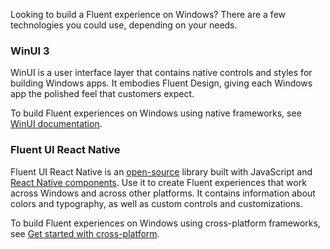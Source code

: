 Looking to build a Fluent experience on Windows? There are a few technologies you could use, depending on your needs.

### WinUI 3

WinUI is a user interface layer that contains native controls and styles for building Windows apps. It embodies Fluent Design, giving each Windows app the polished feel that customers expect.

To build Fluent experiences on Windows using native frameworks, see [WinUI documentation](https://microsoft.github.io/microsoft-ui-xaml/).

### Fluent UI React Native

Fluent UI React Native is an [open-source](https://github.com/microsoft/fluentui-react-native) library built with JavaScript and [React Native components](https://microsoft.github.io/react-native-windows/). Use it to create Fluent experiences that work across Windows and across other platforms. It contains information about colors and typography, as well as custom controls and customizations.

To build Fluent experiences on Windows using cross-platform frameworks, see [Get started with cross-platform](#/get-started/crossplatform).
